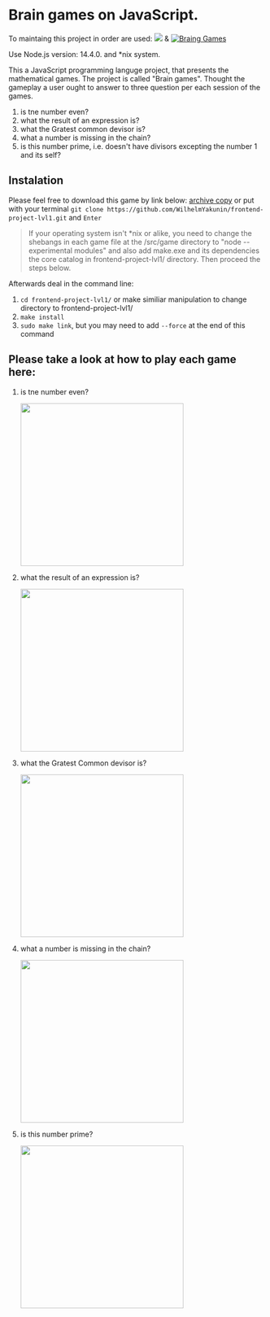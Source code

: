 <h1>Brain games on JavaScript.</h1> 

<p>To maintaing this project in order are used: 
<a href="https://codeclimate.com/github/WilhelmYakunin/frontend-project-lvl1"><img src="https://api.codeclimate.com/v1/badges/a99a88d28ad37a79dbf6/maintainability" /></a> & <a href="https://github.com/WilhelmYakunin/frontend-project-lvl1/actions"><img src="https://github.com/WilhelmYakunin/frontend-project-lvl1/workflows/brain-games%20project%20of%20lvl-1/badge.svg" alt="Braing Games" style="max-width:100%;"></a></p>

Use Node.js version: 14.4.0. and *nix system.

<p>This a JavaScript programming languge project, that presents the mathematical games.
The project is called "Brain games". 
Thought the gameplay a user ought to answer to three question per each session of the games.</p>
<ol>
  <li> is tne number even? </li>
  <li> what the result of an expression is? </li>
  <li> what the Gratest common devisor is? </li>
  <li> what a number is missing in the chain? </li>
  <li> is this number prime, i.e. doesn't have divisors excepting the number 1 and its self? </li>
 </ol>
<h2>Instalation</h2>
<p>
  Please feel free to download this game by link below:
<a href="https://github.com/WilhelmYakunin/frontend-project-lvl1/archive/master.zip">archive copy</a>
or put with your terminal <code>git clone https://github.com/WilhelmYakunin/frontend-project-lvl1.git</code> and <code>Enter</code>
 <blockquote>
   If your operating system isn't *nix or alike, you need to change the shebangs in each game file at the /src/game directory to "node --experimental modules" and also add make.exe and its dependencies the core catalog in frontend-project-lvl1/ directory. Then proceed the steps below.
 </blockquote>
Afterwards deal in the command line:
<ol>
  <li><code>cd frontend-project-lvl1/</code> or make similiar manipulation to change directory to frontend-project-lvl1/</li>
  <li><code>make install</code></li>
  <li><code>sudo make link</code>, but you may need to add <code>--force</code> at the end of this command</li>
 </ol>
 </p>

<h2>Please take a look at how to play each game here:</h2>
 <ol> 
   <li><p>is tne number even?</p>
      <a href="https://asciinema.org/a/338118" target="_blank"><img src="https://asciinema.org/a/338118.svg" width="320" /></a>
    </li>
   <li><p>what the result of an expression is?</p> 
      <a href="https://asciinema.org/a/f5ZWbnnS9o7aNe5xrdJLj0tSl" target="_blank"><img src="https://asciinema.org/a/338123.svg" width="320"/></a>
    </li>
   <li><p>what the Gratest Common devisor is?</p>
      <a href="https://asciinema.org/a/Ew0WMcz3yR5gxXNbgeS6vji7m" target="_blank"><img src="https://asciinema.org/a/338125.svg" width="320" /></a>
    </li>
   <li><p>what a number is missing in the chain?</p>
      <a href="https://asciinema.org/a/yutBEGdDc2Rmd3P0JcZulC3lZ" target="_blank"><img src="https://asciinema.org/a/hbdQGHmhlWbpwlzZflFYRAdwN.svg" width="320"/></a>
    </li>
   <li><p>is this number prime?</p>
      <a href="https://asciinema.org/a/P3bnh94Gsg6RQhd5O747IQ5pl" target="_blank"><img src="https://asciinema.org/a/338129.svg" width="320" /></a>
    </li>
  </ol>
